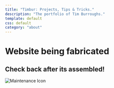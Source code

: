 ```yaml
---
title: "Timbur: Projects, Tips & Tricks."
description: "The portfolio of Tim Burroughs."
template: default
css: default
category: "about"
---
```


# Website being fabricated
## Check back after its assembled!
![Maintenance Icon](/{media}/maintenance.svg)